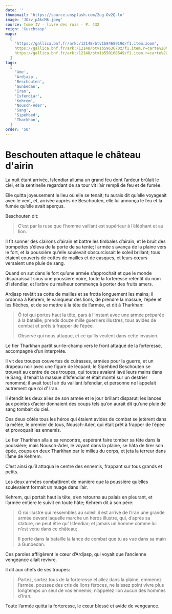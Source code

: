 ```yaml
---
date: ''
thumbnail: 'https://source.unsplash.com/2ug-Ov2Q-lo'
image: 'JOzv_pAkcMk.jpeg'
source: tome IV - livre des rois - P. 432
reign: 'Guschtasp'
maps:
  [
    'https://gallica.bnf.fr/ark:/12148/btv1b8468919d/f1.item.zoom',
    https://gallica.bnf.fr/ark:/12148/btv1b5963670z/f1.item.r=carte%20touran.zoom,
    https://gallica.bnf.fr/ark:/12148/btv1b550108649/f1.item.r=carte%20touran.zoom,
  ]
tags:
  [
    'âme',
    'Ardjasp',
    'Beschouten',
    'Gunbedan',
    'Iran',
    'Isfendiar',
    'Kehrem',
    'Nousch-Ader',
    'Sang',
    'Sipehbed',
    'Tharkhan',
  ]
order: '50'
---
```


# Beschouten attaque le château d'airin

La nuit étant arrivée, Isfendiar alluma un grand feu dont l’ardeur brûlait le ciel, et la sentinelle regardant de sa tour vit l’air rempli de feu et de fumée.

Elle quitta joyeusement le lieu où elle se tenait; tu aurais dit qu’elle voyageait avec le vent, et, arrivée auprès de Beschouten, elle lui annonça le feu et la fumée qu’elle avait aperçus.

Beschouten dit:

> C’est par la ruse que l’homme vaillant est supérieur à l’éléphant et au lion.

Il fit sonner des clairons d’airain et battre les timbales d’airain, et le bruit des trompettes s’éleva de la porte de sa tente; l’armée s’avança de la plaine vers le fort, et la poussière qu’elle soulevait obscurcissait le soleil brillant; tous étaient couverts de cottes de mailles et de casques, et leurs cœurs versaient une pluie de sang.

Quand on sut dans le fort qu’une armée s’approchait et que le monde disparaissait sous une poussière noire, toute la forteresse retentit du nom d’Isfendiar, et l’arbre du malheur commença à porter des fruits amers.

Ardjasp revêtit sa cotte de mailles et se frotta longuement les mains; il ordonna à Kehrem, le vainqueur des lions, de prendre la massue, l’épée et les flèches, et de se mettre à la tête de l’armée, et dit à Tharkhan:

> Ô toi qui portes haut la tête, pars à l’instant avec une armée préparée à la bataille; prends douze mille guerriers illustres, tous avides de combat et prêts à frapper de l’épée.
>
> Observe qui nous attaque, et ce qu’ils veulent dans cette invasion.

Le fier Tharkhan partit sur-le-champ vers le front attaqué de la forteresse, accompagné d’un interprète.

Il vit des troupes couvertes de cuirasses, armées pour la guerre, et un drapeau noir avec une figure de léopard; le Sipehbed Beschouten se trouvait au centre de ces troupes, qui toutes avaient lavé leurs mains dans le Sang; il tenait la massue d’Isfendiar et était monté sur un destrier renommé; il avait tout l’air du vaillant Isfendiar, et personne ne l’appelait autrement que roi d’ Iran.

Il étendit les deux ailes de son armée et le jour brillant disparut; les lances aux pointes d’acier donnaient des coups tels qu’on aurait dit qu’une pluie de sang tombait du ciel.

Des deux côtés tous les héros qui étaient avides de combat se jetèrent dans la mêlée, le premier de tous, Nousch-Ader, qui était prêt à frapper de l’épée et provoquait les ennemis.

Le fier Tharkhan alla à sa rencontre, espérant faire tomber sa tête dans la poussière; mais Nousch-Ader, le voyant dans la plaine, se hâta de tirer son épée, coupa en deux Tharkhan par le milieu du corps, et jeta la terreur dans l’âme de Kehrem.

C’est ainsi qu’il attaqua le centre des ennemis, frappant sur tous grands et petits.

Les deux armées combattirent de manière que la poussière qu’elles soulevaient formait un nuage dans l’air.

Kehrem, qui portait haut la tête, s’en retourna au palais en pleurant, et l’armée entière le suivit en toute hâte; Kehrem dit à son père:

> Ô roi illustre qui ressembles au soleil! il est arrivé de l’Iran une grande armée devant laquelle marche un héros illustre, qui, d’après sa stature, ne peut être qu’ Isfendiar; et jamais un homme comme lui n’est venu dans ce château;
>
> Il porte dans la bataille la lance de combat que tu as vue dans sa main à Gunbedan.

Ces paroles affligèrent le cœur d’Ardjasp, qui voyait que l’ancienne vengeance allait revivre.

Il dit aux chefs de ses troupes:

> Partez, sortez tous de la forteresse el allez dans la plaine, emmenez l’armée, poussez des cris de lions féroces, ne laissez point vivre plus longtemps un seul de vos ennemis; n’appelez lion aucun des hommes d’Iran.

Toute l’armée quitta la forteresse, le cœur blessé et avide de vengeance.
